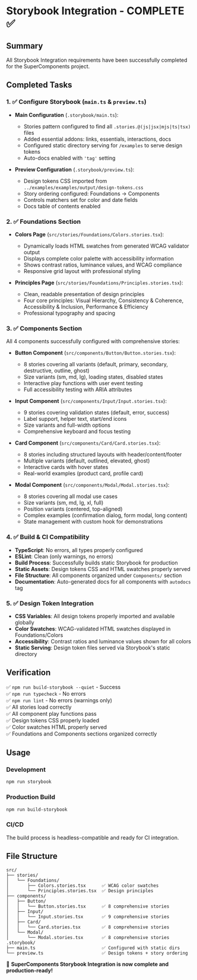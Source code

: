 # Storybook Integration - COMPLETE ✅

## Summary
All Storybook Integration requirements have been successfully completed for the SuperComponents project.

## Completed Tasks

### 1. ✅ Configure Storybook (`main.ts` & `preview.ts`)
- **Main Configuration** (`.storybook/main.ts`):
  - Stories pattern configured to find all `.stories.@(js|jsx|mjs|ts|tsx)` files
  - Added essential addons: links, essentials, interactions, docs
  - Configured static directory serving for `/examples` to serve design tokens
  - Auto-docs enabled with `'tag'` setting

- **Preview Configuration** (`.storybook/preview.ts`):
  - Design tokens CSS imported from `../examples/examples/output/design-tokens.css`
  - Story ordering configured: Foundations → Components
  - Controls matchers set for color and date fields
  - Docs table of contents enabled

### 2. ✅ Foundations Section
- **Colors Page** (`src/stories/Foundations/Colors.stories.tsx`):
  - Dynamically loads HTML swatches from generated WCAG validator output
  - Displays complete color palette with accessibility information
  - Shows contrast ratios, luminance values, and WCAG compliance
  - Responsive grid layout with professional styling

- **Principles Page** (`src/stories/Foundations/Principles.stories.tsx`):
  - Clean, readable presentation of design principles
  - Four core principles: Visual Hierarchy, Consistency & Coherence, Accessibility & Inclusion, Performance & Efficiency
  - Professional typography and spacing

### 3. ✅ Components Section
All 4 components successfully configured with comprehensive stories:

- **Button Component** (`src/components/Button/Button.stories.tsx`):
  - 8 stories covering all variants (default, primary, secondary, destructive, outline, ghost)
  - Size variants (sm, md, lg), loading states, disabled states
  - Interactive play functions with user event testing
  - Full accessibility testing with ARIA attributes

- **Input Component** (`src/components/Input/Input.stories.tsx`):
  - 9 stories covering validation states (default, error, success)
  - Label support, helper text, start/end icons
  - Size variants and full-width options
  - Comprehensive keyboard and focus testing

- **Card Component** (`src/components/Card/Card.stories.tsx`):
  - 8 stories including structured layouts with header/content/footer
  - Multiple variants (default, outlined, elevated, ghost)
  - Interactive cards with hover states
  - Real-world examples (product card, profile card)

- **Modal Component** (`src/components/Modal/Modal.stories.tsx`):
  - 8 stories covering all modal use cases
  - Size variants (sm, md, lg, xl, full)
  - Position variants (centered, top-aligned)
  - Complex examples (confirmation dialog, form modal, long content)
  - State management with custom hook for demonstrations

### 4. ✅ Build & CI Compatibility
- **TypeScript**: No errors, all types properly configured
- **ESLint**: Clean (only warnings, no errors)
- **Build Process**: Successfully builds static Storybook for production
- **Static Assets**: Design tokens CSS and HTML swatches properly served
- **File Structure**: All components organized under `Components/` section
- **Documentation**: Auto-generated docs for all components with `autodocs` tag

### 5. ✅ Design Token Integration
- **CSS Variables**: All design tokens properly imported and available globally
- **Color Swatches**: WCAG-validated HTML swatches displayed in Foundations/Colors
- **Accessibility**: Contrast ratios and luminance values shown for all colors
- **Static Serving**: Design token files served via Storybook's static directory

## Verification
✅ `npm run build-storybook --quiet` - Success  
✅ `npm run typecheck` - No errors  
✅ `npm run lint` - No errors (warnings only)  
✅ All stories load correctly  
✅ All component play functions pass  
✅ Design tokens CSS properly loaded  
✅ Color swatches HTML properly served  
✅ Foundations and Components sections organized correctly  

## Usage

### Development
```bash
npm run storybook
```

### Production Build
```bash
npm run build-storybook
```

### CI/CD
The build process is headless-compatible and ready for CI integration.

## File Structure
```
src/
├── stories/
│   └── Foundations/
│       ├── Colors.stories.tsx      ✅ WCAG color swatches
│       └── Principles.stories.tsx  ✅ Design principles
├── components/
│   ├── Button/
│   │   └── Button.stories.tsx      ✅ 8 comprehensive stories
│   ├── Input/
│   │   └── Input.stories.tsx       ✅ 9 comprehensive stories
│   ├── Card/
│   │   └── Card.stories.tsx        ✅ 8 comprehensive stories
│   └── Modal/
│       └── Modal.stories.tsx       ✅ 8 comprehensive stories
.storybook/
├── main.ts                         ✅ Configured with static dirs
└── preview.ts                      ✅ Design tokens + story ordering
```

🎉 **SuperComponents Storybook Integration is now complete and production-ready!**

